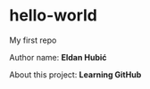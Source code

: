 # hello-world
My first repo

Author name: **Eldan Hubić**

About this project: **Learning GitHub**

